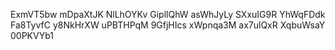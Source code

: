 ExmVT5bw
mDpaXtJK
NlLhOYKv
GipllQhW
asWhJyLy
SXxuIG9R
YhWqFDdk
Fa8TyvfC
y8NkHrXW
uPBTHPqM
9GfjHIcs
xWpnqa3M
ax7ulQxR
XqbuWsaY
00PKVYb1
